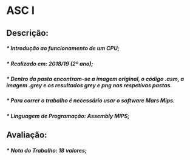 # ASC I

## Descrição:

##### * Introdução ao funcionamento de um CPU;
##### * Realizado em: 2018/19 (2º ano);  
##### * Dentro da pasta encontram-se a imagem original, o código .asm, a imagem .grey e os resultados grey e png nas respetivas pastas.  
##### * Para correr o trabalho é necessário usar o software Mars Mips.
##### * Linguagem de Programação: Assembly MIPS;

## Avaliação:
##### * Nota do Trabalho: 18 valores;
